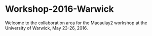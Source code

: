 # Workshop-2016-Warwick
Welcome to the collaboration area for the Macaulay2 workshop at the University of Warwick, May 23-26, 2016.
